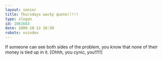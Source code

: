 ```yaml
---
layout: senior
title: Thursdays wacky quote!!!!!
type: slogan
id: 1061683
date: 2000-10-12 16:50
robots: noindex
---
```

If someone can see both sides of the problem, you know that none of their money is tied up in it. [Ohhh, you cynic, you!!!!!]